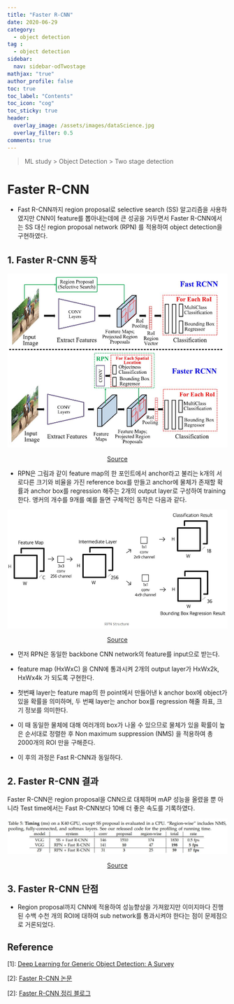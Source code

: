 ```yaml
---
title: "Faster R-CNN"
date: 2020-06-29
category:
  - object detection
tag :
  - object detection
sidebar:
  nav: sidebar-odTwostage
mathjax: "true"
author_profile: false
toc: true
toc_label: "Contents"
toc_icon: "cog"
toc_sticky: true
header:
  overlay_image: /assets/images/dataScience.jpg
  overlay_filter: 0.5
comments: true
---
```


> ML study > Object Detection > Two stage detection

<script type="text/javascript" 
src="https://cdn.mathjax.org/mathjax/latest/MathJax.js?config=TeX-AMS_HTML">
</script>

# Faster R-CNN
- Fast R-CNN까지 region proposal로 selective search (SS) 알고리즘을 사용하였지만 CNN이 feature를 뽑아내는데에 큰 성공을 거두면서 Faster R-CNN에서는 SS 대신 region proposal network (RPN) 를 적용하여 object detection을 구현하였다.

## 1. Faster R-CNN 동작

<center><img src="/assets/images/od/survey13-2.jpg" ></center>

[<center>Source</center>](https://doi.org/10.1007/s11263-019-01247-4)

 - RPN은 그림과 같이 feature map의 한 포인트에서 anchor라고 불리는 k개의 서로다른 크기와 비율을 가진 reference box를 만들고 anchor에 물체가 존재할 확률과 anchor box를 regression 해주는 2개의 output layer로 구성하여 training 한다. 앵커의 개수를 9개를 예를 들면 구체적인 동작은 다음과 같다.

<!--
<center><img src="/assets/images/od/fasterRCNN03.jpg" ></center>
-->

<center><img src="/assets/images/od/fasterRCNNBlog01.jpg" ></center>

[<center>Source</center>](https://yeomko.tistory.com/17f)

- 먼저 RPN은 동일한 backbone CNN network의 feature를 input으로 받는다.

- feature map (HxWxC) 을 CNN에 통과시켜 2개의 output layer가 HxWx2k, HxWx4k 가 되도록 구현한다.

- 첫번째 layer는 feature map의 한 point에서 만들어낸 k anchor box에 object가 있을 확률을 의미하며, 두 번째 layer는 anchor box를 regression 해줄 좌표, 크기 정보를 의미한다.

- 이 때 동일한 물체에 대해 여러개의 box가 나올 수 있으므로 물체가 있을 확률이 높은 순서대로 정렬한 후 Non maximum suppression (NMS) 을 적용하여 총 2000개의 ROI 만을 구해준다.

- 이 후의 과정은 Fast R-CNN과 동일하다.


## 2. Faster R-CNN 결과

Faster R-CNN은 region proposal을 CNN으로 대체하며 mAP 성능을 올렸을 뿐 아니라 Test time에서는 Fast R-CNN보다 10배 더 좋은 속도를 기록하였다.

<center><img src="/assets/images/od/fasterRCNNT05.jpg" ></center>

[<center>Source</center>](https://arxiv.org/pdf/1506.01497.pdf)

## 3. Faster R-CNN 단점
 - Region proposal까지 CNN에 적용하여 성능향상을 가져왔지만 이미지마다 진행된 수백 수천 개의 ROI에 대하여 sub network를 통과시켜야 한다는 점이 문제점으로 거론되었다.



## Reference
\[1]: [Deep Learning for Generic Object Detection: A Survey](https://doi.org/10.1007/s11263-019-01247-4)

\[2]: [Faster R-CNN 논문](https://arxiv.org/pdf/1506.01497.pdf)

\[2]: [Faster R-CNN 정리 블로그](https://yeomko.tistory.com/17f)



<br><br>
